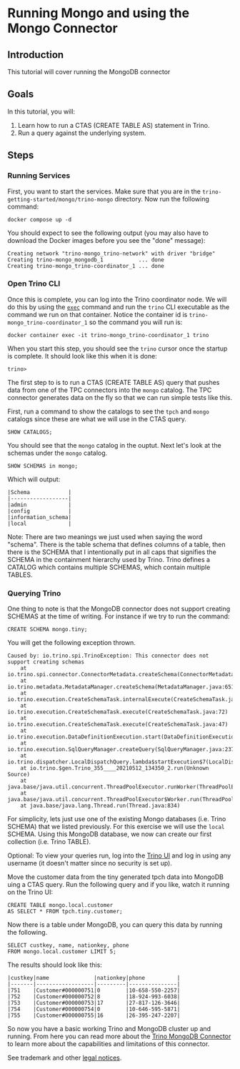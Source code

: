 # Running Mongo and using the Mongo Connector

## Introduction 
This tutorial will cover running the MongoDB connector

## Goals
In this tutorial, you will:
 1. Learn how to run a CTAS (CREATE TABLE AS) statement in Trino.
 2. Run a query against the underlying system.
 
## Steps

### Running Services

First, you want to start the services. Make sure that you are in the 
`trino-getting-started/mongo/trino-mongo` directory. Now run the following
command:

```
docker compose up -d
```

You should expect to see the following output (you may also have to download
the Docker images before you see the "done" message):

```
Creating network "trino-mongo_trino-network" with driver "bridge"
Creating trino-mongo_mongodb_1           ... done
Creating trino-mongo_trino-coordinator_1 ... done

```

### Open Trino CLI

Once this is complete, you can log into the Trino coordinator node. We will
do this by using the [`exec`](https://docs.docker.com/engine/reference/commandline/exec/)
command and run the `trino` CLI executable as the command we run on that
container. Notice the container id is `trino-mongo_trino-coordinator_1` so the
command you will run is:

```
docker container exec -it trino-mongo_trino-coordinator_1 trino
```

When you start this step, you should see the `trino` cursor once the startup
is complete. It should look like this when it is done:
```
trino>
```
 
The first step to is to run a CTAS (CREATE TABLE AS) query that pushes data from
one of the TPC connectors into the `mongo` catalog. The TPC connector generates 
data on the fly so that we can run simple tests like this.

First, run a command to show the catalogs to see the `tpch` and `mongo` catalogs
since these are what we will use in the CTAS query.

```
SHOW CATALOGS;
```

You should see that the `mongo` catalog in the ouptut. Next let's look at the
schemas under the `mongo` catalog.

```
SHOW SCHEMAS in mongo;
```

Which will output:

```
|Schema            |
|------------------|
|admin             |
|config            |
|information_schema|
|local             |

```

Note: There are two meanings we just used when saying the word "schema".
There is the table schema that defines columns of a table, then there is the
SCHEMA that I intentionally put in all caps that signifies the SCHEMA in the
containment hierarchy used by Trino. Trino defines a CATALOG which contains
multiple SCHEMAS, which contain multiple TABLES. 


### Querying Trino

One thing to note is that the MongoDB connector does not support creating 
SCHEMAS at the time of writing. For instance if we try to run the command:

```
CREATE SCHEMA mongo.tiny;
```

You will get the following exception thrown.

```
Caused by: io.trino.spi.TrinoException: This connector does not support creating schemas
	at io.trino.spi.connector.ConnectorMetadata.createSchema(ConnectorMetadata.java:250)
	at io.trino.metadata.MetadataManager.createSchema(MetadataManager.java:651)
	at io.trino.execution.CreateSchemaTask.internalExecute(CreateSchemaTask.java:105)
	at io.trino.execution.CreateSchemaTask.execute(CreateSchemaTask.java:72)
	at io.trino.execution.CreateSchemaTask.execute(CreateSchemaTask.java:47)
	at io.trino.execution.DataDefinitionExecution.start(DataDefinitionExecution.java:170)
	at io.trino.execution.SqlQueryManager.createQuery(SqlQueryManager.java:237)
	at io.trino.dispatcher.LocalDispatchQuery.lambda$startExecution$7(LocalDispatchQuery.java:143)
	at io.trino.$gen.Trino_355____20210512_134350_2.run(Unknown Source)
	at java.base/java.util.concurrent.ThreadPoolExecutor.runWorker(ThreadPoolExecutor.java:1128)
	at java.base/java.util.concurrent.ThreadPoolExecutor$Worker.run(ThreadPoolExecutor.java:628)
	at java.base/java.lang.Thread.run(Thread.java:834)

```

For simplicity, lets just use one of the existing Mongo databases (i.e. Trino
SCHEMA) that we listed previously. For this exercise we will use the `local` 
SCHEMA. Using this MongoDB database, we now can create our first collection 
(i.e. Trino TABLE).

Optional: To view your queries run, log into the 
[Trino UI](http://localhost:8080) and log in using any username (it doesn't
 matter since no security is set up).

Move the customer data from the tiny generated tpch data into MongoDB uing a 
CTAS query. Run the following query and if you like, watch it running on the 
Trino UI:

```
CREATE TABLE mongo.local.customer
AS SELECT * FROM tpch.tiny.customer;
```

Now there is a table under MongoDB, you can query this data by running the
following.

```
SELECT custkey, name, nationkey, phone 
FROM mongo.local.customer LIMIT 5;
```

The results should look like this:
```
|custkey|name              |nationkey|phone          |
|-------|------------------|---------|---------------|
|751    |Customer#000000751|0        |10-658-550-2257|
|752    |Customer#000000752|8        |18-924-993-6038|
|753    |Customer#000000753|17       |27-817-126-3646|
|754    |Customer#000000754|0        |10-646-595-5871|
|755    |Customer#000000755|16       |26-395-247-2207|
```

So now you have a basic working Trino and MongoDB cluster up and running. From
here you can read more about the 
[Trino MongoDB Connector](https://trino.io/docs/current/connector/mongodb.html) 
to learn more about the capabilities and limitations of this connector.

See trademark and other [legal notices](https://trino.io/legal.html).
